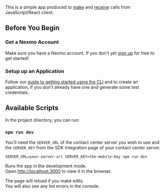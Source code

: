 This is a simple app produced to [make](https://developer.nexmo.com/client-sdk/in-app-voice/getting-started/make-phone-call/javascript) and [receive](https://developer.nexmo.com/client-sdk/in-app-voice/getting-started/receive-phone-call/javascript) calls from JavaScript/React client.

## Before You Begin

### Get a Nexmo Account

Make sure you have a Nexmo account. If you don't yet [sign up](https://dashboard.nexmo.com/) for free to get started!

### Setup up an Application

Follow our [guide to getting started using the CLI](https://developer.nexmo.com/tutorials/client-sdk-generate-test-credentials) and to create an application, if you don't already have one and generate some test credentials.

## Available Scripts

In the project directory, you can run:

### `npm run dev`

You'll need the `SERVER_URL` of the contact center server you wish to use and the `SERVER_KEY` from the SDK Integration page of your contact center server.

`SERVER_URL=your-server-url SERVER_KEY=the-mobile-key npm run dev`

Runs the app in the development mode.<br>
Open [http://localhost:3000](http://localhost:3000) to view it in the browser.

The page will reload if you make edits.<br>
You will also see any lint errors in the console.
